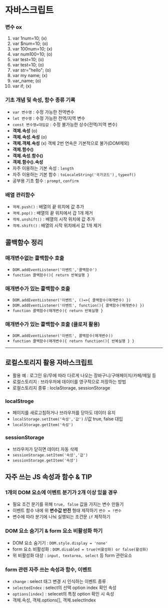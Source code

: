 # 자바스크립트
### 변수 ox
1. var 1num=10; (x)
2. var $num=10; (o)
3. var 100num=10; (x)
4. var num100=10; (o)
5. var test=10; (o)
6. var test=10; (o)
7. var str="hello"; (o)
8. var my name; (x)
9. var_name; (o)
10. var if; (x)
### 기초 개념 및 속성, 함수 종류 기록
* `var 변수명` : 수정 가능한 전역변수
* `let 변수명` : 수정 가능한 전역/지역 변수
* `const 변수명=대입값` : 수정 불가능한 상수(전역/지역 변수)
* **객체.속성** (o)
* **객체.속성.속성** (o)
* **객체.객체.속성** (x) 객체 2번 연속은 기본적으로 불가(DOM제외)
* **객체.함수()**
* **객체.속성.함수()**
* **객체.함수().속성**
* 자주 이용하는 기본 속성 : `length`
* 자주 이용하는 기본 함수 : `toLocaleString('국가코드')` , `typeof()`
* 공부용 기초 함수 : `prompt`, `confirm`
### **배열** 관리함수
* `객체.push()` : 배열의 끝 위치에 값 추가
* `객체.pop()` : 배열의 끝 위치에서 갑 1개 제거
* `객체.unshift()` : 배열의 시작 위치에 값 추가
* `객체.shift()` : 배열의 시작 위치에서 값 1개 제거
## 콜백함수 정리
### 매개변수없는 콜백함수 호출
* `DOM.addEventListener('이벤트','콜백함수')`
* `function 콜백함수(){ return 반복실행 }`

### 매개변수가 있는 콜백함수 호출
* `DOM.addEventListener('이벤트', ()=>{ 콜백함수(매개변수) })`
* `DOM.addEventListener('이벤트', function(){ 콜백함수(매개변수) })`
* `function 콜백함수(매개변수){ return 반복실행 }`

### 매개변수가 있는 콜백함수 호출 (클로저 활용)
* `DOM.addEventListener('이벤트', 콜백함수(매개변수))`
* `function 콜백함수(매개변수){ return function(){ 반복실행 } }`
------
## 로컬스토리지 활용 자바스크립트
* 활용 예 : 로그인 유/무에 따라 다르게 나오는 장바구니/구매페이지/카페/메일 등
* 로컬스토리지 : 브라우저에 데이터를 영구적으로 저장하는 방법
* 로컬스토리지 종류 : loclaStorage, sessionStorage
### localStroge
* 페이지를 새로고침하거나 브라우저를 닫아도 데이터 유지
* `localStorage.setItem('속성','값')` //값 true, false 대입
* `localStorage.getItem('속성')`
### sessionStorage
* 브라우저가 닫히면 데이터 자동 삭제
* `sessionStorage.setItem('속성','값')`
* `sessionStorage.getItem('속성')`
## 자주 쓰는 JS 속성과 함수 & TIP
### 1개의 DOM 요소에 이벤트 분기가 2개 이상 있을 경우
* 필요 조건 분기를 위해 `true, false` 값을 가지는 변수 만들기
* 이벤트 함수 내에 위 **변수값 반전** 형태 제작하기 `변수 = !변수`
* 변수에 따라 분기에 나눠 실행되는 조건문 `if` 제작하기 
### DOM 요소 숨기기 & form 요소 비활성화 하기
* DOM 요소 숨기기 : `DOM.style.display = 'none'`
* form 요소 비활성화 : `DOM.disabled = true(비활성화) or false(활성화)`
* 위 비활성화 대상 : `input, textarea, select` 등 form 관련요소
### form 관련 자주 쓰는 속성과 함수, 이벤트
* `change` : select 태그 변경 시 인식하는 이벤트 종류
* `selectedIndex` : select의 선택 option index 확인 속성
* `options[index]` : selecet의 특정 option 확인 시 속성
* 객체.속성, 객체.options[], 객체.selectIndex